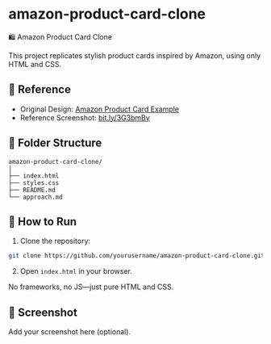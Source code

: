 # amazon-product-card-clone
🛍️ Amazon Product Card Clone

This project replicates stylish product cards inspired by Amazon, using only HTML and CSS.

## 🔗 Reference

- Original Design: [Amazon Product Card Example](https://bit.ly/3HLbKVQ)
- Reference Screenshot: [bit.ly/3G3bmBy](https://bit.ly/3G3bmBy)

## 📁 Folder Structure

```
amazon-product-card-clone/
│
├── index.html
├── styles.css
├── README.md
└── approach.md
```

## 🚀 How to Run

1. Clone the repository:
```bash
git clone https://github.com/yourusername/amazon-product-card-clone.git
```

2. Open `index.html` in your browser.

No frameworks, no JS—just pure HTML and CSS.

## 📸 Screenshot

Add your screenshot here (optional).
